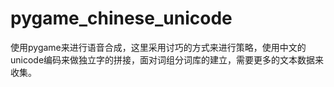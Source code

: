 # pygame_chinese_unicode
使用pygame来进行语音合成，这里采用讨巧的方式来进行策略，使用中文的unicode编码来做独立字的拼接，面对词组分词库的建立，需要更多的文本数据来收集。
